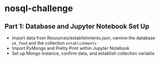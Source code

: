 # nosql-challenge

## Part 1: Database and Jupyter Notebook Set Up
* Import data from Resources/establishments.json, namine the database `uk_food` and the collection `establishments`
* Import PyMongo and Pretty Print within Jupyter Notebook
* Set up Mongo instance, confirm data, and establish collection variable